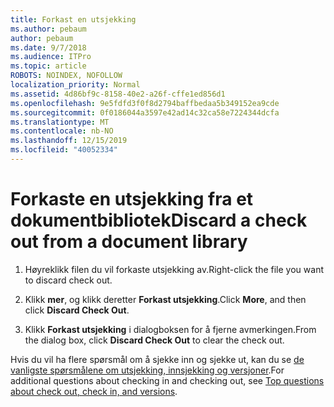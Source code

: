 ```yaml
---
title: Forkast en utsjekking
ms.author: pebaum
author: pebaum
ms.date: 9/7/2018
ms.audience: ITPro
ms.topic: article
ROBOTS: NOINDEX, NOFOLLOW
localization_priority: Normal
ms.assetid: 4d86bf9c-8158-40e2-a26f-cffe1ed856d1
ms.openlocfilehash: 9e5fdfd3f0f8d2794baffbedaa5b349152ea9cde
ms.sourcegitcommit: 0f0186044a3597e42ad14c32ca58e7224344dcfa
ms.translationtype: MT
ms.contentlocale: nb-NO
ms.lasthandoff: 12/15/2019
ms.locfileid: "40052334"
---
```

# <a name="discard-a-check-out-from-a-document-library"></a><span data-ttu-id="97a8f-102">Forkaste en utsjekking fra et dokumentbibliotek</span><span class="sxs-lookup"><span data-stu-id="97a8f-102">Discard a check out from a document library</span></span>

1. <span data-ttu-id="97a8f-103">Høyreklikk filen du vil forkaste utsjekking av.</span><span class="sxs-lookup"><span data-stu-id="97a8f-103">Right-click the file you want to discard check out.</span></span>
    
2. <span data-ttu-id="97a8f-104">Klikk **mer**, og klikk deretter **Forkast utsjekking**.</span><span class="sxs-lookup"><span data-stu-id="97a8f-104">Click **More**, and then click **Discard Check Out**.</span></span> 
    
3. <span data-ttu-id="97a8f-105">Klikk **Forkast utsjekking** i dialogboksen for å fjerne avmerkingen.</span><span class="sxs-lookup"><span data-stu-id="97a8f-105">From the dialog box, click **Discard Check Out** to clear the check out.</span></span> 
    
<span data-ttu-id="97a8f-106">Hvis du vil ha flere spørsmål om å sjekke inn og sjekke ut, kan du se [de vanligste spørsmålene om utsjekking, innsjekking og versjoner](https://go.microsoft.com/fwlink/?linkid=2018786).</span><span class="sxs-lookup"><span data-stu-id="97a8f-106">For additional questions about checking in and checking out, see [Top questions about check out, check in, and versions](https://go.microsoft.com/fwlink/?linkid=2018786).</span></span>
  

